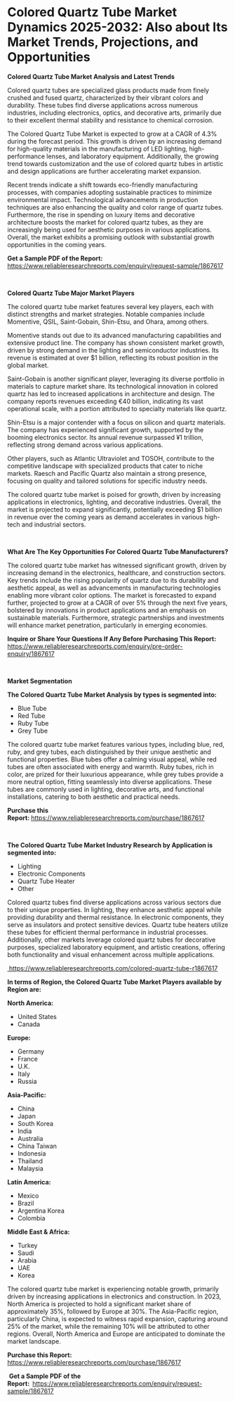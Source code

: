 <p><h1>Colored Quartz Tube Market Dynamics 2025-2032: Also about Its Market Trends, Projections, and Opportunities</h1></p><p><strong>Colored Quartz Tube Market Analysis and Latest Trends</strong></p>
<p><p>Colored quartz tubes are specialized glass products made from finely crushed and fused quartz, characterized by their vibrant colors and durability. These tubes find diverse applications across numerous industries, including electronics, optics, and decorative arts, primarily due to their excellent thermal stability and resistance to chemical corrosion.</p><p>The Colored Quartz Tube Market is expected to grow at a CAGR of 4.3% during the forecast period. This growth is driven by an increasing demand for high-quality materials in the manufacturing of LED lighting, high-performance lenses, and laboratory equipment. Additionally, the growing trend towards customization and the use of colored quartz tubes in artistic and design applications are further accelerating market expansion.</p><p>Recent trends indicate a shift towards eco-friendly manufacturing processes, with companies adopting sustainable practices to minimize environmental impact. Technological advancements in production techniques are also enhancing the quality and color range of quartz tubes. Furthermore, the rise in spending on luxury items and decorative architecture boosts the market for colored quartz tubes, as they are increasingly being used for aesthetic purposes in various applications. Overall, the market exhibits a promising outlook with substantial growth opportunities in the coming years.</p></p>
<p><strong>Get a Sample PDF of the Report:&nbsp;</strong> <a href="https://www.reliableresearchreports.com/enquiry/request-sample/1867617?utm_campaign=2778&utm_medium=2&utm_source=Github&utm_content=ia&utm_term=15042025&utm_id=colored-quartz-tube">https://www.reliableresearchreports.com/enquiry/request-sample/1867617</a></p>
<p>&nbsp;</p>
<p><strong>Colored Quartz Tube Major Market Players</strong></p>
<p><p>The colored quartz tube market features several key players, each with distinct strengths and market strategies. Notable companies include Momentive, QSIL, Saint-Gobain, Shin-Etsu, and Ohara, among others. </p><p>Momentive stands out due to its advanced manufacturing capabilities and extensive product line. The company has shown consistent market growth, driven by strong demand in the lighting and semiconductor industries. Its revenue is estimated at over $1 billion, reflecting its robust position in the global market.</p><p>Saint-Gobain is another significant player, leveraging its diverse portfolio in materials to capture market share. Its technological innovation in colored quartz has led to increased applications in architecture and design. The company reports revenues exceeding €40 billion, indicating its vast operational scale, with a portion attributed to specialty materials like quartz.</p><p>Shin-Etsu is a major contender with a focus on silicon and quartz materials. The company has experienced significant growth, supported by the booming electronics sector. Its annual revenue surpassed ¥1 trillion, reflecting strong demand across various applications.</p><p>Other players, such as Atlantic Ultraviolet and TOSOH, contribute to the competitive landscape with specialized products that cater to niche markets. Raesch and Pacific Quartz also maintain a strong presence, focusing on quality and tailored solutions for specific industry needs.</p><p>The colored quartz tube market is poised for growth, driven by increasing applications in electronics, lighting, and decorative industries. Overall, the market is projected to expand significantly, potentially exceeding $1 billion in revenue over the coming years as demand accelerates in various high-tech and industrial sectors.</p></p>
<p>&nbsp;</p>
<p><strong>What Are The Key Opportunities For Colored Quartz Tube Manufacturers?</strong></p>
<p><p>The colored quartz tube market has witnessed significant growth, driven by increasing demand in the electronics, healthcare, and construction sectors. Key trends include the rising popularity of quartz due to its durability and aesthetic appeal, as well as advancements in manufacturing technologies enabling more vibrant color options. The market is forecasted to expand further, projected to grow at a CAGR of over 5% through the next five years, bolstered by innovations in product applications and an emphasis on sustainable materials. Furthermore, strategic partnerships and investments will enhance market penetration, particularly in emerging economies.</p></p>
<p><strong>Inquire or Share Your Questions If Any Before Purchasing This Report:</strong> <a href="https://www.reliableresearchreports.com/enquiry/pre-order-enquiry/1867617?utm_campaign=2778&utm_medium=2&utm_source=Github&utm_content=ia&utm_term=15042025&utm_id=colored-quartz-tube">https://www.reliableresearchreports.com/enquiry/pre-order-enquiry/1867617</a></p>
<p>&nbsp;</p>
<p><strong>Market Segmentation</strong></p>
<p><strong>The Colored Quartz Tube Market Analysis by types is segmented into:</strong></p>
<p><ul><li>Blue Tube</li><li>Red Tube</li><li>Ruby Tube</li><li>Grey Tube</li></ul></p>
<p><p>The colored quartz tube market features various types, including blue, red, ruby, and grey tubes, each distinguished by their unique aesthetic and functional properties. Blue tubes offer a calming visual appeal, while red tubes are often associated with energy and warmth. Ruby tubes, rich in color, are prized for their luxurious appearance, while grey tubes provide a more neutral option, fitting seamlessly into diverse applications. These tubes are commonly used in lighting, decorative arts, and functional installations, catering to both aesthetic and practical needs.</p></p>
<p><strong>Purchase this Report:&nbsp;</strong><a href="https://www.reliableresearchreports.com/purchase/1867617?utm_campaign=2778&utm_medium=2&utm_source=Github&utm_content=ia&utm_term=15042025&utm_id=colored-quartz-tube">https://www.reliableresearchreports.com/purchase/1867617</a></p>
<p>&nbsp;</p>
<p><strong>The Colored Quartz Tube Market Industry Research by Application is segmented into:</strong></p>
<p><ul><li>Lighting</li><li>Electronic Components</li><li>Quartz Tube Heater</li><li>Other</li></ul></p>
<p><p>Colored quartz tubes find diverse applications across various sectors due to their unique properties. In lighting, they enhance aesthetic appeal while providing durability and thermal resistance. In electronic components, they serve as insulators and protect sensitive devices. Quartz tube heaters utilize these tubes for efficient thermal performance in industrial processes. Additionally, other markets leverage colored quartz tubes for decorative purposes, specialized laboratory equipment, and artistic creations, offering both functionality and visual enhancement across multiple applications.</p></p>
<p><a href="https://www.reliableresearchreports.com/colored-quartz-tube-r1867617?utm_campaign=2778&utm_medium=2&utm_source=Github&utm_content=ia&utm_term=15042025&utm_id=colored-quartz-tube">&nbsp;https://www.reliableresearchreports.com/colored-quartz-tube-r1867617</a></p>
<p><strong>In terms of Region, the Colored Quartz Tube Market Players available by Region are:</strong></p>
<p>
    <p> <strong> North America: </strong>
        <ul>
            <li>United States</li>
            <li>Canada</li>
        </ul>
        </p> 
    <p> <strong> Europe: </strong>
        <ul>
            <li>Germany</li>
            <li>France</li>
            <li>U.K.</li>
            <li>Italy</li>
            <li>Russia</li>
        </ul>
        </p> 
    <p> <strong> Asia-Pacific: </strong>
        <ul>
            <li>China</li>
            <li>Japan</li>
            <li>South Korea</li>
            <li>India</li>
            <li>Australia</li>
            <li>China Taiwan</li>
            <li>Indonesia</li>
            <li>Thailand</li>
            <li>Malaysia</li>
        </ul>
        </p> 
    <p> <strong> Latin America: </strong>
        <ul>
            <li>Mexico</li>
            <li>Brazil</li>
            <li>Argentina Korea</li>
            <li>Colombia</li>
        </ul>
        </p> 
    <p> <strong> Middle East & Africa: </strong>
        <ul>
            <li>Turkey</li>
            <li>Saudi</li>
            <li>Arabia</li>
            <li>UAE</li>
            <li>Korea</li>
        </ul>
    </p>
    </p>
<p><p>The colored quartz tube market is experiencing notable growth, primarily driven by increasing applications in electronics and construction. In 2023, North America is projected to hold a significant market share of approximately 35%, followed by Europe at 30%. The Asia-Pacific region, particularly China, is expected to witness rapid expansion, capturing around 25% of the market, while the remaining 10% will be attributed to other regions. Overall, North America and Europe are anticipated to dominate the market landscape.</p></p>
<p><strong>Purchase this Report: </strong><a href="https://www.reliableresearchreports.com/purchase/1867617?utm_campaign=2778&utm_medium=2&utm_source=Github&utm_content=ia&utm_term=15042025&utm_id=colored-quartz-tube">https://www.reliableresearchreports.com/purchase/1867617</a></p>
<p>&nbsp;<strong>Get a Sample PDF of the Report:&nbsp;&nbsp;</strong><a href="https://www.reliableresearchreports.com/enquiry/request-sample/1867617?utm_campaign=2778&utm_medium=2&utm_source=Github&utm_content=ia&utm_term=15042025&utm_id=colored-quartz-tube">https://www.reliableresearchreports.com/enquiry/request-sample/1867617</a></p>
<p><strong></strong></p>
<p><p></p><p></p><p></p></p>